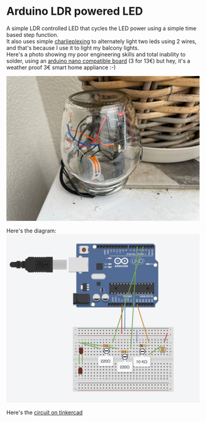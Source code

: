 # Arduino LDR powered LED

A simple LDR controlled LED that cycles the LED power using a simple time based step function.  
It also uses simple  [charlieplexing](https://en.wikipedia.org/wiki/Charlieplexing) to alternately light two leds using 2 wires, and that's because I use it to light my balcony lights.    
Here's a photo showing my poor engineering skills and total inability to solder, using an [arduino nano compatible board](https://amzn.to/3vG7pHR) (3 for 13€) but hey, it's a weather proof 3€ smart home appliance :-)   

![3 euro smart home](https://github.com/moshegottlieb/Arduino-LDR-powered-LED/blob/main/balcony.jpeg?raw=true)

Here's the diagram:
![Diagram](https://github.com/moshegottlieb/Arduino-LDR-powered-LED/blob/main/Layout.jpg?raw=true)

Here's the [circuit on tinkercad](https://www.tinkercad.com/things/65nJcP1Ohng)
